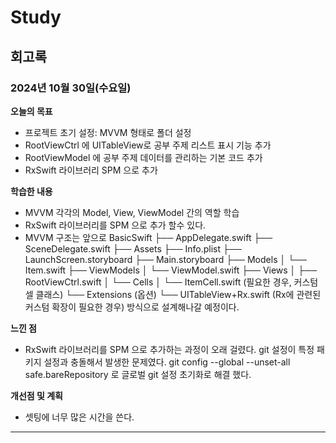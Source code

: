 # Study

## 회고록

### 2024년 10월 30일(수요일)

**오늘의 목표**
- 프로젝트 초기 설정: MVVM 형태로 폴더 설정
- RootViewCtrl 에 UITableView로 공부 주제 리스트 표시 기능 추가
- RootViewModel 에 공부 주제 데이터를 관리하는 기본 코드 추가
- RxSwift 라이브러리 SPM 으로 추가

**학습한 내용**
- MVVM 각각의 Model, View, ViewModel 간의 역할 학습
- RxSwift 라이브러리를 SPM 으로 추가 할수 있다.
- MVVM 구조는 앞으로
BasicSwift
├── AppDelegate.swift
├── SceneDelegate.swift
├── Assets
├── Info.plist
├── LaunchScreen.storyboard
├── Main.storyboard
├── Models
│   └── Item.swift
├── ViewModels
│   └── ViewModel.swift
├── Views
│   ├── RootViewCtrl.swift
│   └── Cells
│       └── ItemCell.swift (필요한 경우, 커스텀 셀 클래스)
└── Extensions (옵션)
    └── UITableView+Rx.swift (Rx에 관련된 커스텀 확장이 필요한 경우)
    방식으로 설계해나갈 예정이다.

**느낀 점**
- RxSwift 라이브러리를 SPM 으로 추가하는 과정이 오래 걸렸다. git 설정이 특정 패키지 설정과 충돌해서 발생한 문제였다.
  git config --global --unset-all safe.bareRepository 로 글로벌 git 설정 초기화로 해결 했다. 

**개선점 및 계획**
- 셋팅에 너무 많은 시간을 쓴다. 

---
